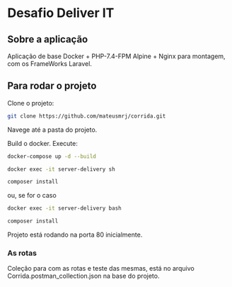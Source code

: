 # Desafio Deliver IT

## Sobre a aplicação

Aplicação de base Docker + PHP-7.4-FPM Alpine + Nginx
para montagem, com os FrameWorks Laravel.

## Para rodar o projeto

Clone o projeto:
```sh
git clone https://github.com/mateusmrj/corrida.git
```
Navege até a pasta do projeto.

Build o docker.
Execute:

```sh
docker-compose up -d --build

docker exec -it server-delivery sh

composer install
```
ou, se for o caso

```sh
docker exec -it server-delivery bash

composer install
```

Projeto está rodando na porta 80 inicialmente.

### As rotas 
Coleção para com as rotas e teste das mesmas,
está no arquivo Corrida.postman_collection.json na base do projeto.

